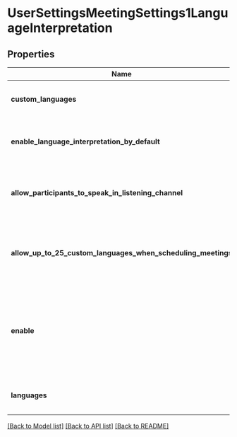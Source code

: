 # UserSettingsMeetingSettings1LanguageInterpretation

## Properties
Name | Type | Description | Notes
------------ | ------------- | ------------- | -------------
**custom_languages** | **list[str]** | A list of user-defined supported languages. | [optional] 
**enable_language_interpretation_by_default** | **bool** | Whether enable language interpretation by default. | [optional] 
**allow_participants_to_speak_in_listening_channel** | **bool** | Whether to allow participants to speak in listening channel. | [optional] 
**allow_up_to_25_custom_languages_when_scheduling_meetings** | **bool** | Whether to allow up to 25 custom languages when scheduling meetings. | [optional] 
**enable** | **bool** | Allow hosts to assign participants as interpreters who can interpret one language into another in real-time. | [optional] 
**languages** | **list[str]** | A list of system-supported languages. | [optional] 

[[Back to Model list]](../README.md#documentation-for-models) [[Back to API list]](../README.md#documentation-for-api-endpoints) [[Back to README]](../README.md)

